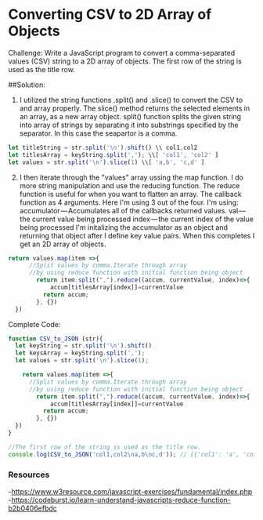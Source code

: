 # Converting CSV to 2D Array of Objects

Challenge: 
  Write a JavaScript program to convert a comma-separated values (CSV) string to a 2D array of objects. 
  The first row of the string is used as the title row.
  
##Solution: 

1. I utilized the string functions .split() and .slice() to convert the CSV to and array properly. The slice() method returns the selected elements in an array, as a new array object. split() function splits the given string into array of strings by separating it into substrings specified by the separator. In this case the seapartor is a comma.
```javascript
let titleString = str.split('\n').shift() \\ col1,col2
let titlesArray = keyString.split(','); \\[ 'col1', 'col2' ]
let values = str.split('\n').slice(1) \\[ 'a,b', 'c,d' ]
```
2. I then iterate through the "values" array ussing the map function. I do more string manipulation and use the reducing function. The reduce function is useful for when you want to flatten an array. The callback function as 4 arguments. Here I'm using 3 out of the four. I'm using:
      accumulator — Accumulates all of the callbacks returned values.
      val — the current value being processed
      index — the current index of the value being processed
I'm initalizing the accumulator as an object and returning that object after I define key value pairs. When this completes I get an 2D array of objects.
```javascript
return values.map(item =>{
      //Split values by comma.Iterate through array
      //by using reduce function with initial function being object
        return item.split(",").reduce((accum, currentValue, index)=>{
            accum[titlesArray[index]]=currentValue
          return accum;
        }, {})
  })
```


Complete Code:
```javascript
function CSV_to_JSON (str){
  let keyString = str.split('\n').shift()
  let keysArray = keyString.split(',');
  let values = str.split('\n').slice(1);

    return values.map(item =>{
      //Split values by comma.Iterate through array
      //by using reduce function with initial function being object
        return item.split(",").reduce((accum, currentValue, index)=>{
            accum[titlesArray[index]]=currentValue
          return accum;
        }, {})
  })
}

//The first row of the string is used as the title row.
console.log(CSV_to_JSON('col1,col2\na,b\nc,d')); // [{'col1': 'a', 'col2': 'b'}, {'col1': 'c', 'col2': 'd'}];
```

### Resources

-https://www.w3resource.com/javascript-exercises/fundamental/index.php
-https://codeburst.io/learn-understand-javascripts-reduce-function-b2b0406efbdc
